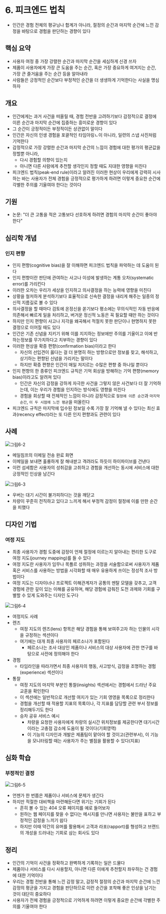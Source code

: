 # 6. 피크엔드 법칙

- 인간은 경험 전체의 평규닝나 합계가 아니라, 절정의 순간과 마지막 순간에 느낀 감정을 바탕으로 경험을 판단하는 경향이 있다

## 핵심 요약

- 사용자 여정 중 가장 강렬한 순간과 마지막 순간을 세심하게 신경 쓰자
- 제품이 사용자에게 가장 큰 도움을 주는 순간, 혹은 가장 중요하게 여겨지는 순간, 가장 큰 즐거움을 주는 순간 등을 알아내라
- 사람들은 긍정적인 순간보다 부정적인 순간을 더 생생하게 기억한다는 사실을 명심하자

## 개요

- 인간에게는 과거 사건을 떠올릴 때, 경험 전반을 고려하기보다 감정적으로 결정에 이른 순간과 마지막 순간에 집중하는 흥미로운 경향이 있다
- 그 순간이 긍정적이든 부정적이든 상관없이 말이다
- 인간은 자신의 인생 경험을 포괄적인 타임아링ㄴ이 아니라, 일련의 스냅 사진처럼 기억한다
- 감정적으로 가장 강렬한 순간과 마지막 순간의 느낌이 경험에 대한 평가의 평균값을 정할뿐 아니라,
  - 다시 경험할 의향이 있는지
  - 아니면 다른 사람에게 추천할 생각인지 정할 때도 지대한 영향을 미친다
- 피크엔드 법칙(peak-end rule)이라고 알려진 이러한 현상이 우리에게 강력히 시사하는 바는 사용자가 전체 경험을 긍정적으로 평가하게 하려면 이렇게 중요한 순간에 각별한 주의를 기울여야 한다는 것이다

## 기원

- 논문: "더 큰 고통을 적은 고통보다 선호하게 하려면 경험의 마지막 순간이 좋아야 한다"

## 심리학 개념

### 인지 편향

- 인지 편향(cognitive bias)을 잘 이해하면 피크엔드 법칙을 파악하는 데 도움이 된다
- 인지 편향이란 판단에 관여하는 사고나 이성에 발생하는 계통 오차(systematic error)를 가리킨다
- 이러한 오차는 우리가 세상을 인지하고 의사결정을 하는 능력에 영향을 미친다
- 상황을 철저하게 분석하기보다 효율적으로 신속한 결정을 내리게 해주는 일종의 정신적 지름길로 볼 수 있다
- 의사결정을 할 때마다 검토에 온정신을 쏟기보다 평소에는 무의식적인 자동 반응에 의존해서 빠르게 일을 처리하고, 버거운 정신적 노동은 꼭 필요할 때만 하는 것이다
- 하지만 인지 편향이 사고나 지각을 왜곡해서 적절치 못한 판단이나 현명하지 못한 결정으로 이어질 때도 있다
- 인간은 기존 신념을 지키기 위해 이를 지지하는 정보에만 주의를 기울이고 이에 반하는정보를 무가치하다고 치부하는 경향이 있다
- 이러한 현상을 확증 편향(confirmation bias)이라고 한다
  - 자신의 선입견이 옳다는 걸 더 분명히 하는 방향으로만 정보를 찾고, 해석하고, 상기하는 편향된 신념을 가리키는 말이다
  - 하지만 확증 편향은 인간이 매일 저지르는 수많은 편향 중 하나일 뿐이다
- 인지 편향의 한 종류인 피크엔드 규칙은 기억 회상을 방해하는 기억 편향(memory bias)이라고도 알려져 있다
  - 인간은 자신의 감정을 강하게 자극한 사건을 그렇지 않은 사건보다 더 잘 기억하는데, 이는 우리가 경험을 인지하는 방식에도 영향을 미친다
  - 경험을 회상할 때 전체적인 느낌이 아니라 감정적으로 `절정에 이른 순간`과 `마지막 순간`, `이 두 시점에 느낀 평균`을 떠올린다
- 피크엔드 규칙은 마지막에 입수된 정보일 수록 가장 잘 기억해 낼 수 있다는 최신 효과(recency effect)라는 또 다른 인지 편향과도 관련이 있다

## 사례

![그림6-2](./images/%EA%B7%B8%EB%A6%BC6-2.jpeg)

- 메일침프의 이메일 전송 완료 화면
- 이메일을 보내면 훌륭하게 잘 해내싿고 격려라도 하듯이 하이파이브를 건낸다
- 이런 섬세함은 사용자의 성취감을 고취하고 경험을 개선하는 동시에 서비스에 대한 긍정적인 인상을 남긴다

![그림6-3](./images/%EA%B7%B8%EB%A6%BC6-3.jpeg)

- 우버는 대기 시간이 불가피하다는 것을 깨닫고
- 차량이 꾸준히 전직하고 있다고 느끼게 해서 부정적 감정이 절정에 이를 만한 순간을 피했다

## 디자인 기법

### 여정 지도

- 최종 사용자가 경험 도중에 감정이 언제 절정에 이르는지 알아내는 편리한 도구로 여정 지도(journey mapping)를 들 수 있다
- 여정 지도란 사용자가 임무나 목푤르 성취하는 과정을 서술함으로써 사용자가 제품 혹은 서비스를 사용하는 방법을 시각화할 때 매우 유용하게 쓰이는 정성적 조사 방법이다
- 여정 지도는 디자이너나 프로젝트 이해관계자가 공통의 멘탈 모델을 갖추고, 고객 경험에 관한 깊이 있는 이해를 공유하며, 해당 경험에 감춰진 도전 과제와 기회를 구별할 수 있게 도와주는 디자인 도구다

![그림6-4](./images/%EA%B7%B8%EB%A6%BC6-4.jpeg)

- 여정지도 사례
- 렌즈
  - 여정 지도의 렌즈(lens) 항목은 해당 경험을 통해 보여주고자 하는 인물의 시각을 규정하는 섹션이다
  - 여기에는 대개 최종 사용자의 페르소나가 포함된다
    - 페르소나는 조사 대상인 제품이나 서비스의 대상 사용자에 관한 연구를 바탕으로 사전에 정의해야 한다
- 경험
  - 타임라인을 따라가면서 최종 사용자의 행동, 사고방식, 감정을 조명하는 경험(experience) 섹션이다
- 통찰
  - 여정 지도의 마지막 부분인 통찰(insights) 섹션에서는 경험에서 드라난 주요 교훈을 확인한다
  - 이 섹션에는 일반적으로 개선할 여지가 있는 기회 영영을 목록으로 정리한다
  - 경험을 개선할 때 적용할 지표의 목록이나, 각 지표를 담당할 관련 부서 정보를 정리해두기도 한다
  - 승차 공유 서비스 예시
    - 차량을 요청한 사용자에게 차량의 실시간 위치정보를 제공한다면 대기시간이라는 고충점 감소에 도움이 될 것이다(기회영역)
    - 이 기능의 디자인과 개발은 제품팀이 맡아야 할 것이고(관련부서), 이 기능을 모니터링할 때는 사용자가 주는 별점을 활용할 수 있다(지표)

## 심화 학습

### 부정적인 결정

![그림6-5](./images/%EA%B7%B8%EB%A6%BC6-5.jpeg)

- 언젠가 한 번쯤은 제품이나 서비스에 문제가 생긴다
- 하지만 적절한 대비책을 마련해둔다면 위기는 기회가 된다
  - 흔히 볼 수 있는 404 오류 페이지를 예로 들어보자
  - 원하는 웹 페이지를 찾을 수 없다는 메시지를 만나면 사용자는 불만을 표하고 부정적인 감정을 느끼기 쉽다
  - 하지만 이때 약간의 유머를 활용해서 고객과 라포(rapport)를 형성하고 브랜드의 개성을 드러내는 기회로 삼는 회사도 있다

## 정리

- 인간의 기억이 사건을 정확하고 완벽하게 기록하는 일은 드물다
- 제품이나 서비스를 다시 사용할지, 아니면 다른 이에게 추천할지 좌우하는 건 경험에 대한 기억이다
- 우리는 경험 전반을 통해 느낀 감정 말고, 감정적 절정의 순간과 마지막 순간에 느낀 감정의 평균을 가지고 경험을 판단하므로 이런 순간을 포착해 좋은 인상을 남기는 것이 대단히 중요하다
- 사용자가 전체 경험을 긍정적으로 기억하게 하려면 이렇게 중요한 순간에 각별한 주의를 기울여야 한다

